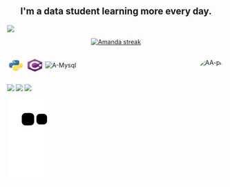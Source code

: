 <h2 align="center"> I'm a data student learning more every day.</h2>

 <img align="center" src="https://64.media.tumblr.com/324ecd4ef078020a355ddb8696e5d3d5/30907ba20864e25b-d7/s640x960/9a1a80663c95bb8f72ce73f8f6ca3ef08ab0e66c.gifv"/>
<p align="center">
    <a href="https://github.com/amandacord">
        <img title="🔥 Get streak stats for your profile at git.io/streak-stats" alt="Amanda streak" src="https://github-readme-streak-stats.herokuapp.com/?user=amandacord&theme=dracula&stroke=0000&background=060A0CD0"/>
    </a>
</p>

<div style="display: inline_block"><br>
  <img align="center" alt="A-Python" height="30" width="40" src="https://raw.githubusercontent.com/devicons/devicon/master/icons/python/python-original.svg">
  <img align="center" alt="A-Csharp" height="30" width="40" src="https://raw.githubusercontent.com/devicons/devicon/master/icons/csharp/csharp-original.svg">
  <img align="center" alt="A-Mysql" height="30" width="40" src="https://cdn.jsdelivr.net/gh/devicons/devicon/icons/mysql/mysql-original.svg">
  <img align="right" alt="AA-pic" height="150" style="border-radius:50px;" src="https://cdn.discordapp.com/attachments/898018194541920366/921191295244984320/ezgif.com-gif-maker_2.gif">
  
</div>

##

<div>
  <a href="https://www.instagram.com/amandacorrdeiro/" target="_blank"><img src="https://img.shields.io/badge/-Instagram-%23E4405F?style=for-the-badge&logo=instagram&logoColor=white" target="_blank"></a>
  <a href = "mailto:amandaduartefc@gmail.com"><img src="https://img.shields.io/badge/-Gmail-%23333?style=for-the-badge&logo=gmail&logoColor=white" target="_blank"></a>
  <a href="https://www.linkedin.com/in/amanda-cordeiro-649b37166/" target="_blank"><img src="https://img.shields.io/badge/-LinkedIn-%230077B5?style=for-the-badge&logo=linkedin&logoColor=white" target="_blank"></a>
 
   ![Snake animation](https://github.com/rafaballerini/rafaballerini/blob/output/github-contribution-grid-snake.svg)
 
</div>
